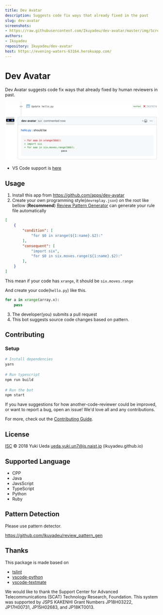 ```yaml
---
title: Dev Avatar
description: Suggests code fix ways that already fixed in the past
slug: dev-avatar
screenshots:
- https://raw.githubusercontent.com/Ikuyadeu/dev-avatar/master/img/Screenshot.png
authors:
- Ikuyadeu
repository: Ikuyadeu/dev-avatar
host: https://evening-waters-63164.herokuapp.com/
---
```

# Dev Avatar

Dev Avatar suggests code fix ways that already fixed by human reviewers in past.

<!-- ![screeenshot](https://raw.githubusercontent.com/Ikuyadeu/review-uniquer/master/img/Usage.gif?token=AH-0wuuMacNCXN86wKQdanxFaQod7FUFks5cMyaDwA%3D%3D) -->
![screeenshot](https://raw.githubusercontent.com/Ikuyadeu/dev-avatar/master/img/Screenshot.png)

* VS Code support is [here](https://marketplace.visualstudio.com/items?itemName=Ikuyadeu.devreplay)

## Usage

1. Install this app from https://github.com/apps/dev-avatar
2. Create your own programming style(`devreplay.json`) on the root like bellow
(**Recommend**) [Review Pattern Generator](https://github.com/Ikuyadeu/review_pattern_gen) can generate your rule file automatically
```json
[
    {
        "condition": [
            "for $0 in xrange(${1:name}.$2):"
        ],
        "consequent": [
            "import six",
            "for $0 in six.moves.range(${1:name}.$2):"
        ],
    }
]
```
This mean if your code has `xrange`, it should be `six.moves.range`

And create your code(`hello.py`) like this.
```python
for a in xrange(array.x):
    pass
```
3. The developer(you) submits a pull request
4. This bot suggests source code changes based on pattern.

## Contributing


### Setup

```sh
# Install dependencies
yarn

# Run typescript
npm run build

# Run the bot
npm start
```

If you have suggestions for how another-code-reviewer could be improved, or want to report a bug, open an issue! We'd love all and any contributions.

For more, check out the [Contributing Guide](CONTRIBUTING.md).

## License

[ISC](LICENSE) © 2018 Yuki Ueda <ueda.yuki.un7@is.naist.jp> (ikuyadeu.github.io)

## Supported Language

* CPP
* Java
* JavsScript
* TypeScript
* Python
* Ruby

## Pattern Detection

Please use pattern detector.

https://github.com/Ikuyadeu/review_pattern_gen


## Thanks

This package is made based on
* [tslint](https://palantir.github.io/tslint/)
* [vscode-python](https://github.com/Microsoft/vscode-python/blob/master/src/client/language/tokenizer.ts)
* [vscode-textmate](https://github.com/microsoft/vscode-textmate)

We would like to thank the Support Center for Advanced Telecommunications (SCAT) Technology Research, Foundation.
This system was supported by JSPS KAKENHI Grant Numbers JP18H03222, JP17H00731, JP15H02683, and JP18KT0013.

